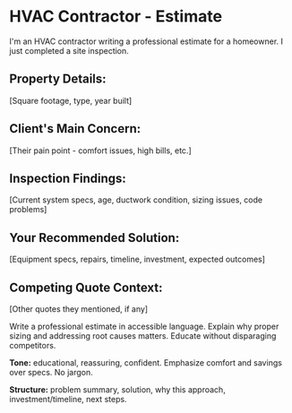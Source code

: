 # HVAC Contractor - Estimate

I'm an HVAC contractor writing a professional estimate for a homeowner. I just completed a site inspection.

## Property Details:
[Square footage, type, year built]

## Client's Main Concern:
[Their pain point - comfort issues, high bills, etc.]

## Inspection Findings:
[Current system specs, age, ductwork condition, sizing issues, code problems]

## Your Recommended Solution:
[Equipment specs, repairs, timeline, investment, expected outcomes]

## Competing Quote Context:
[Other quotes they mentioned, if any]

Write a professional estimate in accessible language. Explain why proper sizing and addressing root causes matters. Educate without disparaging competitors.

**Tone:** educational, reassuring, confident. Emphasize comfort and savings over specs. No jargon.

**Structure:** problem summary, solution, why this approach, investment/timeline, next steps.
